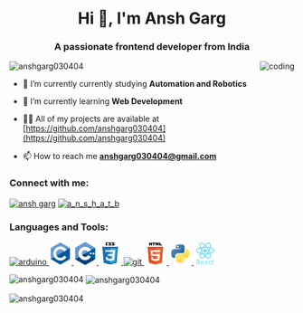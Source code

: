 <h1 align="center">Hi 👋, I'm Ansh Garg</h1>
<h3 align="center">A passionate frontend developer from India</h3>

<img src="https://raw.githubusercontent.com/hasibul-hasan-shuvo/hasibul-hasan-shuvo/main/images/coding-boy.gif" alt="coding" align="right"/>

<p align="left"> <img src="https://komarev.com/ghpvc/?username=anshgarg030404&label=Profile%20views&color=0e75b6&style=flat" alt="anshgarg030404" /> </p>

- 🔭 I’m currently currently studying **Automation and Robotics**

- 🌱 I’m currently learning **Web Development**

- 👨‍💻 All of my projects are available at [https://github.com/anshgarg030404](https://github.com/anshgarg030404)

- 📫 How to reach me **anshgarg030404@gmail.com**

<h3 align="left">Connect with me:</h3>
<p align="left">
<a href="https://linkedin.com/in/ansh garg" target="blank"><img align="center" src="https://raw.githubusercontent.com/rahuldkjain/github-profile-readme-generator/master/src/images/icons/Social/linked-in-alt.svg" alt="ansh garg" height="30" width="40" /></a>
<a href="https://instagram.com/a_n_s_h_a_t_b" target="blank"><img align="center" src="https://raw.githubusercontent.com/rahuldkjain/github-profile-readme-generator/master/src/images/icons/Social/instagram.svg" alt="a_n_s_h_a_t_b" height="30" width="40" /></a>
</p>

<h3 align="left">Languages and Tools:</h3>
<p align="left"> <a href="https://www.arduino.cc/" target="_blank" rel="noreferrer"> <img src="https://cdn.worldvectorlogo.com/logos/arduino-1.svg" alt="arduino" width="40" height="40"/> </a> <a href="https://www.cprogramming.com/" target="_blank" rel="noreferrer"> <img src="https://raw.githubusercontent.com/devicons/devicon/master/icons/c/c-original.svg" alt="c" width="40" height="40"/> </a> <a href="https://www.w3schools.com/cpp/" target="_blank" rel="noreferrer"> <img src="https://raw.githubusercontent.com/devicons/devicon/master/icons/cplusplus/cplusplus-original.svg" alt="cplusplus" width="40" height="40"/> </a> <a href="https://www.w3schools.com/css/" target="_blank" rel="noreferrer"> <img src="https://raw.githubusercontent.com/devicons/devicon/master/icons/css3/css3-original-wordmark.svg" alt="css3" width="40" height="40"/> </a> <a href="https://git-scm.com/" target="_blank" rel="noreferrer"> <img src="https://www.vectorlogo.zone/logos/git-scm/git-scm-icon.svg" alt="git" width="40" height="40"/> </a> <a href="https://www.w3.org/html/" target="_blank" rel="noreferrer"> <img src="https://raw.githubusercontent.com/devicons/devicon/master/icons/html5/html5-original-wordmark.svg" alt="html5" width="40" height="40"/> </a> <a href="https://www.python.org" target="_blank" rel="noreferrer"> <img src="https://raw.githubusercontent.com/devicons/devicon/master/icons/python/python-original.svg" alt="python" width="40" height="40"/> </a> <a href="https://reactjs.org/" target="_blank" rel="noreferrer"> <img src="https://raw.githubusercontent.com/devicons/devicon/master/icons/react/react-original-wordmark.svg" alt="react" width="40" height="40"/> </a> </p>

<p><img align="left" src="https://github-readme-stats.vercel.app/api/top-langs?username=anshgarg030404&show_icons=true&locale=en&layout=compact" alt="anshgarg030404" /></p>

<p>&nbsp;<img align="center" src="https://github-readme-stats.vercel.app/api?username=anshgarg030404&show_icons=true&locale=en" alt="anshgarg030404" /></p>

<p><img align="center" src="https://github-readme-streak-stats.herokuapp.com/?user=anshgarg030404&" alt="anshgarg030404" /></p>
